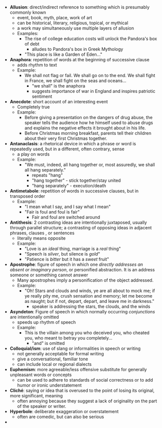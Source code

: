 - **Allusion**: direct/indirect reference to something which is presumably commonly known
	- event, book, myth, place, work of art
	- can be historical, literary, religious, topical, or mythical
	- a work may simultaneously use multiple layers of allusion
	- Examples: 
		- The rise of college education costs will unlock the Pandora's box of debt
			- alludes to Pandora's box in Greek Mythology
		- "This place is like a Garden of Eden..."
- **Anaphora**: repetition of words at the beginning of successive clause
	- adds rhythm to text
	- Example:
		- We shall not flag or fail. We shall go on to the end. We shall fight in France, we shall fight on the seas and oceans...
			- "we shall" is the anaphora
			- suggests importance of war in England and inspires patriotic sentiment
- **Anecdote**: short account of an interesting event
	- Completely true
	- Example: 
		- Before giving a presentation on the dangers of drug abuse, the speaker tells the audience how he himself used to abuse drugs and explains the negative effects it brought about in his life.
		- Before Christmas morning breakfast, parents tell their children about their very first Christmas together.
- **Antanaclasis**: a rhetorical device in which a phrase or word is repeatedly used, but in a different, often contrary, sense
	- a play on words
	- Example:
		- "We must, indeed, all hang together or, most assuredly, we shall all hang separately."
			- repeats "hang"
			- "hang together" - stick together/stay united
			- "hang separately" - execution/death
- **Antimetabole**: repetition of words in successive clauses, but in transposed order
	- Example:
		- "I mean what I say, and I say what I mean"
		- "Fair is foul and foul is fair"
			- Fair and foul are switched around
- **Antithesis**: 2 contrasting ideas are intentionally juxtaposed, usually through parallel structure; a contrasting of opposing ideas in adjacent phrases, clauses , or sentences
	- literally means opposite
	- Example:
		- "Love is an *ideal* thing, marriage is a *real* thing"
		- "Speech is *silver*, but silence is *gold*"
		- "Patience is *bitter* but it has a *sweet* fruit"
- **Apostrophe**: figure of speech in which one *directly addresses an absent or imaginary person*, or personified abstraction. It is an address someone or something cannot answer
	- Many apostrophes imply a personification of the object addressed.
	- Example:
		- "Oh! Stars and clouds and winds, ye are all about to mock me; if ye really pity me, crush sensation and memory; let me become as naught; but if not, depart, depart, and leave me in darkness."
			- speaker is addressing the stars, the clouds, and the winds
- **Asyndeton**: Figure of speech in which normally occurring *conjunctions* are intentionally omitted
	- speeds up rhythm of speech
	- Example: 
		- This is the villain among you who deceived you, who cheated you, who meant to betray you completely...
			- "and" is omitted
- **Colloquial/ism**: use of slang or informalities in speech or writing
	- not generally acceptable for formal writing
	- give a conversational, familiar tone
	- can include local or regional dialects
- **Euphemism**: more agreeable/less offensive substitute for generally unpleasant words or concepts
	- can be used to adhere to standards of social correctness or to add humor or ironic understatement
- **Cliché**: saying or idea that is overused to the point of losing its original, more significant, meaning
	- often annoying because they suggest a lack of originality on the part of the speaker or writer.
- **Hyperbole**: deliberate exaggeration or overstatement
	- often are comedic, but can also be serious
- 